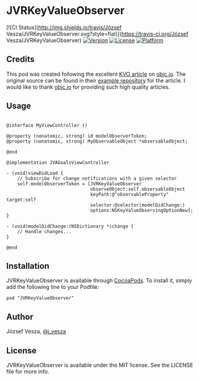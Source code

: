 # JVRKeyValueObserver

[![CI Status](http://img.shields.io/travis/József Vesza/JVRKeyValueObserver.svg?style=flat)](https://travis-ci.org/József Vesza/JVRKeyValueObserver)
[![Version](https://img.shields.io/cocoapods/v/JVRKeyValueObserver.svg?style=flat)](http://cocoadocs.org/docsets/JVRKeyValueObserver)
[![License](https://img.shields.io/cocoapods/l/JVRKeyValueObserver.svg?style=flat)](http://cocoadocs.org/docsets/JVRKeyValueObserver)
[![Platform](https://img.shields.io/cocoapods/p/JVRKeyValueObserver.svg?style=flat)](http://cocoadocs.org/docsets/JVRKeyValueObserver)

## Credits

This pod was created following the excellent [KVO article](http://www.objc.io/issue-7/key-value-coding-and-observing.html) on [objc.io](http://www.objc.io/). The original source can be found in their [example repository](https://github.com/objcio/issue-7-lab-color-space-explorer) for the article. I would like to thank [objc.io](https://twitter.com/objcio) for providing such high quality articles.

## Usage

```objc

@interface MyViewController ()

@property (nonatomic, strong) id modelObserverToken;
@property (nonatomic, strong) MyObservableObject *observableObject;

@end

@implementation JVAGoalsViewController

- (void)viewDidLoad {
	// Subscribe for change notifications with a given selector
	self.modelObserverToken = [JVRKeyValueObserver
                               observeObject:self.observableObject
                               keyPath:@"observableProperty" target:self
                               selector:@selector(modelDidChange:)
                               options:NSKeyValueObservingOptionNew];
}

- (void)modelDidChange:(NSDictionary *)change {
	// Handle changes...
}

@end

```

## Installation

JVRKeyValueObserver is available through [CocoaPods](http://cocoapods.org). To install
it, simply add the following line to your Podfile:

    pod "JVRKeyValueObserver"

## Author

József Vesza, [@j_vesza](https://twitter.com/j_vesza)

## License

JVRKeyValueObserver is available under the MIT license. See the LICENSE file for more info.


